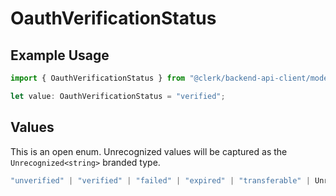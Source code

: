 # OauthVerificationStatus

## Example Usage

```typescript
import { OauthVerificationStatus } from "@clerk/backend-api-client/models/components";

let value: OauthVerificationStatus = "verified";
```

## Values

This is an open enum. Unrecognized values will be captured as the `Unrecognized<string>` branded type.

```typescript
"unverified" | "verified" | "failed" | "expired" | "transferable" | Unrecognized<string>
```